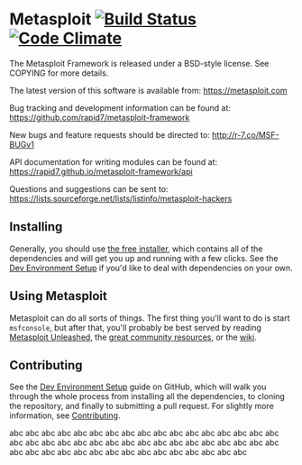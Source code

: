 Metasploit [![Build Status](https://travis-ci.org/rapid7/metasploit-framework.png?branch=master)](https://travis-ci.org/rapid7/metasploit-framework) [![Code Climate](https://codeclimate.com/badge.png)](https://codeclimate.com/github/rapid7/metasploit-framework)
==
The Metasploit Framework is released under a BSD-style license. See
COPYING for more details.

The latest version of this software is available from: https://metasploit.com

Bug tracking and development information can be found at:
 https://github.com/rapid7/metasploit-framework

New bugs and feature requests should be directed to:
  http://r-7.co/MSF-BUGv1

API documentation for writing modules can be found at:
  https://rapid7.github.io/metasploit-framework/api

Questions and suggestions can be sent to:
  https://lists.sourceforge.net/lists/listinfo/metasploit-hackers

Installing
--

Generally, you should use [the free installer](https://www.metasploit.com/download),
which contains all of the dependencies and will get you up and running with a
few clicks. See the [Dev Environment Setup](http://r-7.co/MSF-DEV) if
you'd like to deal with dependencies on your own.

Using Metasploit
--
Metasploit can do all sorts of things. The first thing you'll want to do
is start `msfconsole`, but after that, you'll probably be best served by
reading [Metasploit Unleashed][unleashed], the [great community
resources](https://metasploit.github.io), or the [wiki].

Contributing
--
See the [Dev Environment Setup][wiki-devenv] guide on GitHub, which will
walk you through the whole process from installing all the
dependencies, to cloning the repository, and finally to submitting a
pull request. For slightly more information, see
[Contributing](https://github.com/rapid7/metasploit-framework/blob/master/CONTRIBUTING.md).


[wiki]: https://github.com/rapid7/metasploit-framework/wiki
[wiki-devenv]: https://github.com/rapid7/metasploit-framework/wiki/Setting-Up-a-Metasploit-Development-Environment "Metasploit Development Environment Setup"
[wiki-start]: https://github.com/rapid7/metasploit-framework/wiki/ "Metasploit Wiki"
[wiki-usage]: https://github.com/rapid7/metasploit-framework/wiki/Using-Metasploit "Using Metasploit"
[unleashed]: http://www.offensive-security.com/metasploit-unleashed/ "Metasploit Unleashed"


abc
abc
abc
abc
abc
abc
abc
abc
abc
abc
abc
abc
abc
abc
abc
abc
abc
abc
abc
abc
abc
abc
abc
abc
abc
abc
abc
abc
abc
abc
abc
abc
abc
abc
abc
abc
abc
abc
abc
abc
abc
abc
abc
abc
abc
abc
abc
abc
abc
